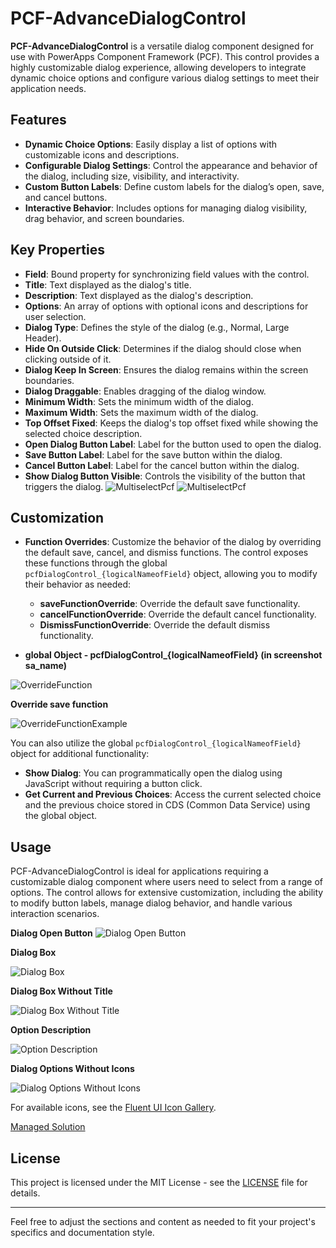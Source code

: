 # PCF-AdvanceDialogControl

**PCF-AdvanceDialogControl** is a versatile dialog component designed for use with PowerApps Component Framework (PCF). This control provides a highly customizable dialog experience, allowing developers to integrate dynamic choice options and configure various dialog settings to meet their application needs.

## Features

- **Dynamic Choice Options**: Easily display a list of options with customizable icons and descriptions.
- **Configurable Dialog Settings**: Control the appearance and behavior of the dialog, including size, visibility, and interactivity.
- **Custom Button Labels**: Define custom labels for the dialog’s open, save, and cancel buttons.
- **Interactive Behavior**: Includes options for managing dialog visibility, drag behavior, and screen boundaries.

## Key Properties

- **Field**: Bound property for synchronizing field values with the control.
- **Title**: Text displayed as the dialog's title.
- **Description**: Text displayed as the dialog's description.
- **Options**: An array of options with optional icons and descriptions for user selection.
- **Dialog Type**: Defines the style of the dialog (e.g., Normal, Large Header).
- **Hide On Outside Click**: Determines if the dialog should close when clicking outside of it.
- **Dialog Keep In Screen**: Ensures the dialog remains within the screen boundaries.
- **Dialog Draggable**: Enables dragging of the dialog window.
- **Minimum Width**: Sets the minimum width of the dialog.
- **Maximum Width**: Sets the maximum width of the dialog.
- **Top Offset Fixed**: Keeps the dialog's top offset fixed while showing the selected choice description.
- **Open Dialog Button Label**: Label for the button used to open the dialog.
- **Save Button Label**: Label for the save button within the dialog.
- **Cancel Button Label**: Label for the cancel button within the dialog.
- **Show Dialog Button Visible**: Controls the visibility of the button that triggers the dialog.
![MultiselectPcf](https://github.com/SahilATech/AdDialogControl/blob/83fa44a06186841f468b9fd5c1c982240d5be3ea/Images/DialogProperties_1.png)
![MultiselectPcf](https://github.com/SahilATech/AdDialogControl/blob/83fa44a06186841f468b9fd5c1c982240d5be3ea/Images/DialogProperties_2.png)

## Customization

- **Function Overrides**: Customize the behavior of the dialog by overriding the default save, cancel, and dismiss functions. The control exposes these functions through the global `pcfDialogControl_{logicalNameofField}` object, allowing you to modify their behavior as needed:
  - **saveFunctionOverride**: Override the default save functionality.
  - **cancelFunctionOverride**: Override the default cancel functionality.
  - **DismissFunctionOverride**: Override the default dismiss functionality.

- **global Object - pcfDialogControl_{logicalNameofField} (in screenshot sa_name)**

![OverrideFunction](https://github.com/SahilATech/AdDialogControl/blob/3fcf6c9fcd6ea91719610c441e0257273ea12249/Images/OverrideFunction.png)

**Override save function**

![OverrideFunctionExample](https://github.com/SahilATech/AdDialogControl/blob/3fcf6c9fcd6ea91719610c441e0257273ea12249/Images/OverrideFunctionExample.png)

You can also utilize the global `pcfDialogControl_{logicalNameofField}` object for additional functionality:
  - **Show Dialog**: You can programmatically open the dialog using JavaScript without requiring a button click.
  - **Get Current and Previous Choices**: Access the current selected choice and the previous choice stored in CDS (Common Data Service) using the global object.

## Usage

PCF-AdvanceDialogControl is ideal for applications requiring a customizable dialog component where users need to select from a range of options. The control allows for extensive customization, including the ability to modify button labels, manage dialog behavior, and handle various interaction scenarios.

**Dialog Open Button**
![Dialog Open Button](https://github.com/SahilATech/AdDialogControl/blob/83fa44a06186841f468b9fd5c1c982240d5be3ea/Images/DialogOpenButton.png)
 
 **Dialog Box**

 
![Dialog Box](https://github.com/SahilATech/AdDialogControl/blob/83fa44a06186841f468b9fd5c1c982240d5be3ea/Images/DialogBox.png)

**Dialog Box Without Title**


![Dialog Box Without Title](https://github.com/SahilATech/AdDialogControl/blob/83fa44a06186841f468b9fd5c1c982240d5be3ea/Images/DialogBoxWithoutTitle.png)

**Option Description**


![Option Description](https://github.com/SahilATech/AdDialogControl/blob/83fa44a06186841f468b9fd5c1c982240d5be3ea/Images/DialogOptionDescription.png)

**Dialog Options Without Icons**


![Dialog Options Without Icons](https://github.com/SahilATech/AdDialogControl/blob/83fa44a06186841f468b9fd5c1c982240d5be3ea/Images/DialogOptionWithoutIcon.png)

For available icons, see the [Fluent UI Icon Gallery](https://developer.microsoft.com/en-us/fluentui#/styles/web/icons).

[Managed Solution](https://github.com/SahilATech/AdDialogControl/raw/fccf1ec2388c2e80b35981cba172c25c795a2455/solutions_managed.zip
)
## License

This project is licensed under the MIT License - see the [LICENSE](LICENSE) file for details.

---

Feel free to adjust the sections and content as needed to fit your project's specifics and documentation style.
